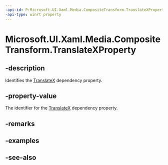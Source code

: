 ```yaml
---
-api-id: P:Microsoft.UI.Xaml.Media.CompositeTransform.TranslateXProperty
-api-type: winrt property
---
```


<!-- Property syntax
public Windows.UI.Xaml.DependencyProperty TranslateXProperty { get; }
-->

# Microsoft.UI.Xaml.Media.CompositeTransform.TranslateXProperty

## -description
Identifies the [TranslateX](compositetransform_translatex.md) dependency property.

## -property-value
The identifier for the [TranslateX](compositetransform_translatex.md) dependency property.

## -remarks

## -examples

## -see-also
